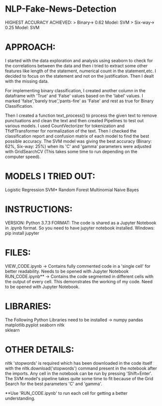# NLP-Fake-News-Detection
HIGHEST ACCURACY ACHIEVED: > Binary-> 0.62	Model: SVM
                  			   > Six-way-> 0.25     Model: SVM
          
# APPROACH: 
I started with the data exploration and analysis using seaborn to check for the correlations between the data and then i tried to extract some other features like length of the statement, numerical count in the statement,etc. 
I decided to focus on the statement and not on the justification. Then I dealt with the missing data. 

For implementing binary classification, I created another column in the dataframe with 'True' and 'False' values based on the 'label' values. 
I marked 'false','barely true','pants-fire' as 'False' and rest as true for Binary Classification.

Then I created a function text_process() to process the given text to remove punctuations and clean the text and then created Pipelines to test out various models. I used CountVectorizer for tokenization and TfidfTransformer for normalization of the text.
Then I checked the classification report and confusion matrix of each model to find the best possible accuracy. 
The SVM model was giving the best accuracy (Binary: 62%, Six-way: 25%) when its 'C' and 'gamma' parameters were adjusted
with GridSearchCV (This takes some time to run depending on the computer speed).
 
# MODELS I TRIED OUT: 
Logistic Regression
SVM*
Random Forest 
Multinomial Naive Bayes

# INSTRUCTIONS:
VERSION: Python 3.7.3 
FORMAT: The code is shared as a Jupyter Notebook in .ipynb format.
	      So you need to have jupyter notebook installed.
	      Windows: pip install jupyter
# FILES:
VIEW_CODE.ipynb -> Contains fully commented code in a 'single cell' for better readability. Needs to be opened with Jupyter Notebook
RUN_CODE.ipynb** -> Contains the code segmented in different cells with the output of every cell. This demonstrates the working of my code.
  Need to be opened with Jupyter Notebook.   

# LIBRARIES: 
The Following Python Libraries need to be installed ->
numpy
pandas
matplotlib.pyplot
seaborn
nltk    
sklearn
 
# OTHER DETAILS: 
nltk 'stopwords' is required which has been downloaded in the code itself with the nltk.download('stopwords') command present in the notebook after the imports.
Any cell in the notebook can be run by pressing 'Shift+Enter'.
The SVM model's pipeline takes quite some time to fit because of the Grid Search for the best parameters 'C' and 'gamma'. 

**Use 'RUN_CODE.ipynb' to run each cell for getting a better understanding.

